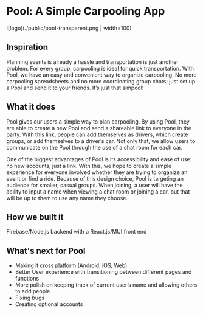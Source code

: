 # Pool: A Simple Carpooling App

![logo](./public/pool-transparent.png | width=100)

## Inspiration
Planning events is already a hassle and transportation is just another problem. For every group, carpooling is ideal for quick transportation. With Pool, we have an easy and convenient way to organize carpooling. No more carpooling spreadsheets and no more coordinating group chats; just set up a Pool and send it to your friends. It’s just that simpool!

## What it does
Pool gives our users a simple way to plan carpooling. By using Pool, they are able to create a new Pool and send a shareable link to everyone in the party. With this link, people can add themselves as drivers, which create groups, or add themselves to a driver’s car. Not only that, we allow users to communicate on the Pool through the use of a chat room for each car. 

One of the biggest advantages of Pool is its accessibility and ease of use: no new accounts, just a link. With this, we hope to create a simple experience for everyone involved whether they are trying to organize an event or find a ride. Because of this design choice, Pool is targeting an audience for smaller, casual groups. When joining, a user will have the ability to input a name when viewing a chat room or joining a car, but that will be up to them to use any name they choose. 

## How we built it
Firebase/Node.js backend with a React.js/MUI front end

## What's next for Pool
- Making it cross platform (Android, iOS, Web)
- Better User experience with transitioning between different pages and functions
- More polish on keeping track of current user’s name and allowing others to add people
- Fixing bugs 
- Creating optional accounts
